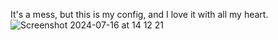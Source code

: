 It's a mess, but this is my config, and I love it with all my heart.
![Screenshot 2024-07-16 at 14 12 21](https://github.com/user-attachments/assets/4c985bad-c1a9-4828-a74a-add0ab8ebd89)
